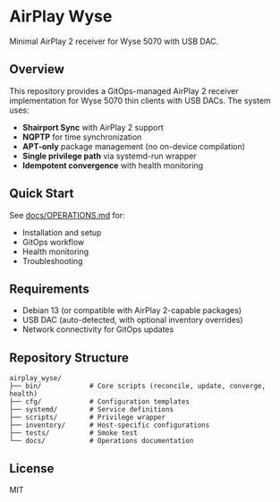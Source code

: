 # AirPlay Wyse

Minimal AirPlay 2 receiver for Wyse 5070 with USB DAC.

## Overview

This repository provides a GitOps-managed AirPlay 2 receiver implementation for Wyse 5070 thin clients with USB DACs. The system uses:

- **Shairport Sync** with AirPlay 2 support
- **NQPTP** for time synchronization
- **APT-only** package management (no on-device compilation)
- **Single privilege path** via systemd-run wrapper
- **Idempotent convergence** with health monitoring

## Quick Start

See [docs/OPERATIONS.md](docs/OPERATIONS.md) for:
- Installation and setup
- GitOps workflow
- Health monitoring
- Troubleshooting

## Requirements

- Debian 13 (or compatible with AirPlay 2-capable packages)
- USB DAC (auto-detected, with optional inventory overrides)
- Network connectivity for GitOps updates

## Repository Structure

```
airplay_wyse/
├── bin/            # Core scripts (reconcile, update, converge, health)
├── cfg/            # Configuration templates
├── systemd/        # Service definitions
├── scripts/        # Privilege wrapper
├── inventory/      # Host-specific configurations
├── tests/          # Smoke test
└── docs/           # Operations documentation
```

## License

MIT
